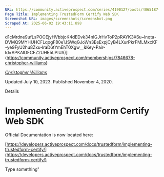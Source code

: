 ```yaml
---
URL: https://community.activeprospect.com/series/4190127/posts/4065187-implementing-trustedform-certify-web-sdk
Page Title: Implementing TrustedForm Certify Web SDK
Screenshot URL: images/screenshots/screenshot.png
Scraped At: 2025-06-02 19:43:11.898
---
```

d1cMrdne9ufLsPOOEjyHVbbjoK4dEDvk34nlGJrHvToP2pRAYK3X6u~Inqta-DVMQ9MYHUHCFLqogF80e1JSWqGJoWn3EeExpjCyB4LXurPkrFMLMxcKF-ye9FyU2hu8Zxu-IraD6tYmEhT0Xgw__&Key-Pair-Id=APKAIDFCFZ2UHE5LPIUA)](https://community.activeprospect.com/memberships/7846678-christopher-williams)

[_Christopher Williams_](https://community.activeprospect.com/memberships/7846678-christopher-williams)

Updated July 10, 2023. Published November 4, 2020.

Details

# Implementing TrustedForm Certify Web SDK

Official Documentation is now located here:

[https://developers.activeprospect.com/docs/trustedform/implementing-trustedform-certify/](https://developers.activeprospect.com/docs/trustedform/implementing-trustedform-certify/)

Type something"
